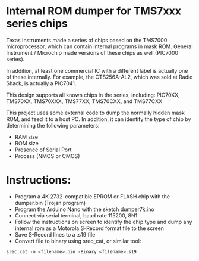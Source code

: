 
# Internal ROM dumper for TMS7xxx series chips

Texas Instruments made a series of chips based on the TMS7000 microprocessor, which can contain internal programs in mask ROM.
General Instrument / Microchip made versions of these chips as well (PIC7000 series).

In addition, at least one commercial IC with a different label is actually one of these internally.
For example, the CTS256A-AL2, which was sold at Radio Shack, is actually a PIC7041.

This design supports all known chips in the series, including:
PIC70XX, TMS70XX, TMS70XXX, TMS77XX, TMS70CXX, and TMS77CXX

This project uses some external code to dump the normally hidden mask ROM, and feed it to a host PC.
In addition, it can identify the type of chip by determining the following parameters:
- RAM size
- ROM size
- Presence of Serial Port
- Process (NMOS or CMOS)

# Instructions:

- Program a 4K 2732-compatible EPROM or FLASH chip with the dumper.bin (Trojan program)
- Program the Arduino Nano with the sketch dumper7k.ino
- Connect via serial terminal, baud rate 115200, 8N1.
- Follow the instructions on screen to identify the chip type and dump any internal rom as a Motorola S-Record format file to the screen
- Save S-Record lines to a .s19 file
- Convert file to binary using srec_cat, or similar tool:

`srec_cat -o <filename>.bin -Binary <filename>.s19`
